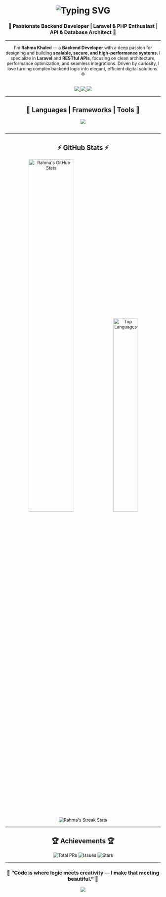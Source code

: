 <!-- HEADER -->
<h1 align="center">
  <img src="https://readme-typing-svg.herokuapp.com?font=Righteous&size=40&duration=4000&pause=800&color=A020F0&center=true&vCenter=true&width=500&height=70&lines=Hi+There!+👋;I'm+Rahma+Khaled!;Backend+Developer+💻;Laravel+%7C+PHP+%7C+APIs+Expert;" alt="Typing SVG" />
</h1>

<h3 align="center">
💜 Passionate Backend Developer | Laravel & PHP Enthusiast | API & Database Architect 💜
</h3>

---

<!-- ABOUT ME -->
<p align="center">
I'm <b>Rahma Khaled</b> — a <b>Backend Developer</b> with a deep passion for designing and building <b>scalable, secure, and high-performance systems</b>.  
I specialize in <b>Laravel</b> and <b>RESTful APIs</b>, focusing on clean architecture, performance optimization, and seamless integrations.  
Driven by curiosity, I love turning complex backend logic into elegant, efficient digital solutions. ⚙️
</p>

<br/>

<!-- CONTACT -->
<div align="center"> 
  <a href="mailto:raahmaakhaaleed@gmail.com" target="_blank">
    <img src="https://img.shields.io/badge/Gmail-EA4335?style=for-the-badge&logo=gmail&logoColor=white" />
  </a>
  <a href="https://www.linkedin.com/in/rahma-khaled1/" target="_blank">
    <img src="https://img.shields.io/badge/LinkedIn-0077B5?style=for-the-badge&logo=linkedin&logoColor=white" />
  </a>
  <a href="https://drive.google.com/file/d/19FQvcvjk2sY4SI0J8g1eTn7ZkDJKQ_Gp/view?usp=sharing" target="_blank">
    <img src="https://img.shields.io/badge/Resume-4285F4?style=for-the-badge&logo=google-drive&logoColor=white" />
  </a>
</div>

---

<!-- SKILLS -->
<h2 align="center">🧠 Languages | Frameworks | Tools 🧠</h2>
<div align="center">
  <img src="https://skillicons.dev/icons?i=php,laravel,js,html,css,bootstrap,tailwind,jquery,redis,mysql,aws,firebase,git,vscode" />
</div>

<br/>

---

<!-- STATS -->
<h2 align="center">⚡ GitHub Stats ⚡</h2>
<div align="center">
  <img width="54%" src="https://github-readme-stats.vercel.app/api?username=rahmakhaled1&show_icons=true&theme=midnight-purple&count_private=true&include_all_commits=true" alt="Rahma's GitHub Stats" />
  <img width="40%" src="https://github-readme-stats.vercel.app/api/top-langs/?username=rahmakhaled1&layout=compact&theme=midnight-purple&langs_count=8" alt="Top Languages" />
</div>

<br/>

<!-- STREAK -->
<div align="center">
  <img src="https://streak-stats.demolab.com?user=rahmakhaled1&theme=midnight-purple&hide_border=true&date_format=j%20M%5B%20Y%5D" alt="Rahma's Streak Stats" />
</div>

---

<!-- BADGES -->
<h2 align="center">🏆 Achievements 🏆</h2>
<div align="center">
  <img src="https://img.shields.io/badge/Total%20PRs-27-brightgreen?style=for-the-badge&logo=github" alt="Total PRs" />
  <img src="https://img.shields.io/badge/Issues-0-blue?style=for-the-badge&logo=github" alt="Issues" />
  <img src="https://img.shields.io/badge/Stars-0-yellow?style=for-the-badge&logo=github" alt="Stars" />
</div>

---

<!-- QUOTE -->
<h3 align="center">💬 “Code is where logic meets creativity — I make that meeting beautiful.” 💬</h3>

<!-- WAVY LINE -->
<p align="center">
  <img src="https://capsule-render.vercel.app/api?type=waving&color=A020F0&height=90&section=footer" />
</p>
